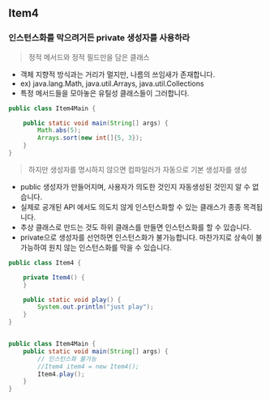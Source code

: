 ## Item4
### 인스턴스화를 막으려거든 private 생성자를 사용하라

> 정적 메서드와 정적 필드만을 담은 클래스
- 객체 지향적 방식과는 거리가 멀지만, 나름의 쓰임새가 존재합니다.
- ex) java.lang.Math, java.util.Arrays, java.util.Collections
- 특정 메서드들을 모아놓은 유틸성 클래스들이 그러합니다.
```java
public class Item4Main {

    public static void main(String[] args) {
        Math.abs(5);
        Arrays.sort(new int[]{5, 3});
    }
}
```

> 하지만 생성자를 명시하지 않으면 컴파일러가 자동으로 기본 생성자를 생성
- public 생성자가 만들어지며, 사용자가 의도한 것인지 자동생성된 것인지 알 수 없습니다.
- 실제로 공개된 API 에서도 의도치 않게 인스턴스화할 수 있는 클래스가 종종 목격됩니다.
- 추상 클래스로 만드는 것도 하위 클래스를 만들면 인스턴스화를 할 수 있습니다.
- private으로 생성자를 선언하면 인스턴스화가 불가능합니다. 마찬가지로 상속이 불가능하여 원치 않는 인스턴스화를 막을 수 있습니다.
```java
public class Item4 {

    private Item4() {
    }

    public static void play() {
        System.out.println("just play");
    }
}


public class Item4Main {
    public static void main(String[] args) {
        // 인스턴스화 불가능
        //Item4 item4 = new Item4();
        Item4.play();
    }
}
```